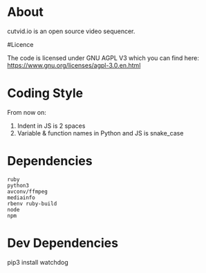 # About

cutvid.io is an open source video sequencer.

#Licence

The code is licensed under GNU AGPL V3 which you can find here: https://www.gnu.org/licenses/agpl-3.0.en.html

# Coding Style

From now on:

1. Indent in JS is 2 spaces
1. Variable & function names in Python and JS is snake_case

# Dependencies

    ruby
    python3
    avconv/ffmpeg
    mediainfo
    rbenv ruby-build
    node
    npm

# Dev Dependencies

pip3 install watchdog
